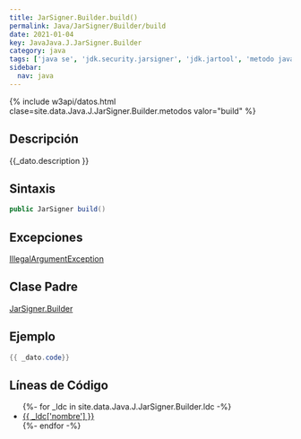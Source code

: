```yaml
---
title: JarSigner.Builder.build()
permalink: Java/JarSigner/Builder/build
date: 2021-01-04
key: JavaJava.J.JarSigner.Builder
category: java
tags: ['java se', 'jdk.security.jarsigner', 'jdk.jartool', 'metodo java', 'Java 9']
sidebar: 
  nav: java
---
```


{% include w3api/datos.html clase=site.data.Java.J.JarSigner.Builder.metodos valor="build" %}

## Descripción
{{_dato.description }}

## Sintaxis
~~~java
public JarSigner build()
~~~

## Excepciones
[IllegalArgumentException](/Java/IllegalArgumentException/)

## Clase Padre
[JarSigner.Builder](/Java/JarSigner/Builder/)

## Ejemplo
~~~java
{{ _dato.code}}
~~~

## Líneas de Código
<ul>
{%- for _ldc in site.data.Java.J.JarSigner.Builder.ldc -%}
   <li>
       <a href="{{_ldc['url'] }}">{{ _ldc['nombre'] }}</a>
   </li>
{%- endfor -%}
</ul>
